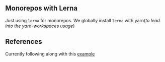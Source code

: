 ## Monorepos with Lerna ##

Just using `lerna` for monorepos. We globally install `lerna` with yarn(*to lead into the yarn-workspaces usage*)

## References ##

Currently following along with this [example](https://codeburst.io/monorepos-by-example-part-1-3a883b49047e)